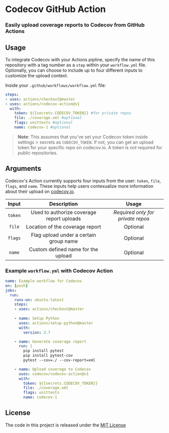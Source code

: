 <!-- <p align="center"><img  src="./codecov-logo.png"  /></p> -->

# Codecov GitHub Action
### Easily upload coverage reports to Codecov from GitHub Actions 

## Usage

To integrate Codecov with your Actions pipline, specify the name of this repository with a tag number as a `step` within your `workflow.yml` file. Optionally, you can choose to include up to four different inputs to customize the upload context.

Inside your `.github/workflows/workflow.yml` file:

```yaml
steps:
- uses: actions/checkout@master
- uses: actions/codecov-action@v1
  with:
    token: ${{secrets.CODECOV_TOKEN}} #for private repos
    file: ./coverage.xml #optional
    flags: unittests #optional
    name: codecov-1 #optional
```
>**Note**: This assumes that you've set your Codecov token inside settings > secrets as `CODECOV_TOKEN`. If not, you can get an upload token for your specific repo on codecov.io. A token is *not* required for public repositories. 

## Arguments

Codecov's Action currently supports four inputs from the user: `token`, `file`, `flags`, and `name`.  These inputs  help users contexualize more information about their upload on [codecov.io](https://www.codecov.io). 

| Input  | Description | Usage |
| :---:     |     :---:   |    :---:   |
| `token`  | Used to authorize coverage report uploads  | *Required only for private repos* |
| `file`  | Location of the coverage report | Optional
| `flags`  | Flag upload under a certain group name | Optional
| `name`  | Custom defined name for the upload | Optional

### Example `workflow.yml` with Codecov Action

```yaml
name: Example workflow for Codecov
on: [push]
jobs:
  run:
    runs-on: ubuntu-latest
    steps:
    - uses: actions/checkout@master
   
    - name: Setup Python  
      uses: actions/setup-python@master
      with:
        version: 3.7

    - name: Generate coverage report
      run: |
        pip install pytest
        pip install pytest-cov
        pytest --cov=./ --cov-report=xml

    - name: Upload coverage to Codecov  
      uses: codecov/codecov-action@v1
      with:
        token: ${{secrets.CODECOV_TOKEN}}
        file: ./coverage.xml
        flags: unittests
        name: codecov-1 
```

## License 

The code in this project is released under the [MIT License](LICENSE)
